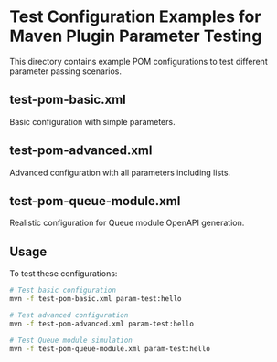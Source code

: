 # Test Configuration Examples for Maven Plugin Parameter Testing

This directory contains example POM configurations to test different parameter passing scenarios.

## test-pom-basic.xml
Basic configuration with simple parameters.

## test-pom-advanced.xml  
Advanced configuration with all parameters including lists.

## test-pom-queue-module.xml
Realistic configuration for Queue module OpenAPI generation.

## Usage

To test these configurations:

```bash
# Test basic configuration
mvn -f test-pom-basic.xml param-test:hello

# Test advanced configuration  
mvn -f test-pom-advanced.xml param-test:hello

# Test Queue module simulation
mvn -f test-pom-queue-module.xml param-test:hello
```
